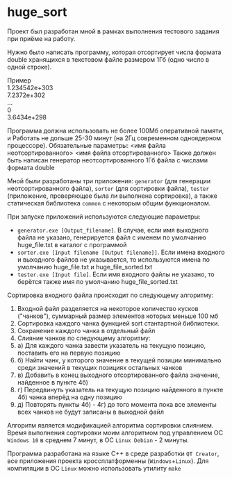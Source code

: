 # huge_sort
Проект был разработан мной в рамках выполнения тестового задания при приёме на работу.

Нужно было написать программу, которая отсортирует числа формата double
хранящихся в текстовом файле размером 1Гб (одно число в одной строке).

Пример  
1.234542e+303  
7.2372e+302  
...  
0  
3.6434e+298  
  
Программа должна использовать не более 100Мб оперативной памяти, и
Работать не дольше 25-30 минут (на 2Гц современном одноядерном процессоре).
Обязательные параметры: <имя файла неотсортированного> <имя файла отсортированного>
Также должен быть написан генератор неотсортированного 1Гб файла с числами формата double  
  
  
Мной были разработаны три приложения: `generator` (для генерации неотсортированного файла), `sorter` (для сортировки файла), `tester` (приложение, проверяющее была ли выполнена сортировка), а также статическая библиотека `common` с некоторым общим функционалом.  
  
При запуске приложений используются следующие параметры:
- `generator.exe [Output_filename]`. В случае, если имя выходного файла не указано, генерируется файл с именем по умолчанию huge_file.txt в каталог с программой  
- `sorter.exe [Input filename [Output filename]]`. Если имена входного и выходного файлов не указывается, то используются имена по умолчанию huge_file.txt и huge_file_sorted.txt
- `tester.exe [Input file]`. Если имя входного файлы не указано, то берётся также имя по умолчанию huge_file_sorted.txt

Сортировка входного файла происходит по следующему алгоритму:
1. Входной файл разделяется на некоторое количество кусков ("чанков"), суммарный размер элементов которых меньше 100 мб
2. Сортировка каждого чанка функцией sort стантартной библиотеки.
3. Сохранение каждого чанка в отдельный файл
4. Слияние чанков по следующему алгоритму:
 4. а) Для каждого чанка завести указатель на текущую позицию, поставить его на первую позицию
 4. б) Найти чанк, у которого значение в текущей позиции минимально среди значений в текущих позициях остальных чанков
 4. в) Добавить в конец выходного отсортированного файла значение, найденное в пункте 4б)
 4. г) Передвинуть указатель на текущую позицию найденного в пункте 4б) чанка вперёд на одну позицию
 4. д) Повторять пункты 4б) - 4г) до того момента пока все элементы всех чанков не будут записаны в выходной файл

Алгоритм является модификацией алгоритма сортировки слиянием. Время выполнения сортировки моим алгоритмом под управлением ОС `Windows 10` в среднем 7 минут, в ОС `Linux Debian` - 2 минуты.

Программа разработана на языке С++ в среде разработки `QT Creator`, все приложения проекта кроссплатформенны (`Windows`+`Linux`). Для компиляции в ОС `Linux` можно использовать утилиту `make`
